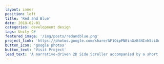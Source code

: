 ```yaml
---
layout: inner
position: left
title: 'Red and Blue'
date: 2018-02-01
categories: development design
tags: Unity C#
featured_image: '/img/posts/redandblue.png'
project_link: 'https://photos.google.com/share/AF1QipPNEinGzB4NIvh5ciOec9Gi6fWkUIBM4pMpup3J4-FPGaxdNRXN6_MG1zgQ36-__g?key=OTVzZGIxNllGTkNlU3luVV9McG5wQnhhWEFRcGpR'
button_icon: 'google photos'
button_text: 'Visit Project'
lead_text: 'A narrative-driven 2D Side Scroller accompanied by a short documentary'
---
```

